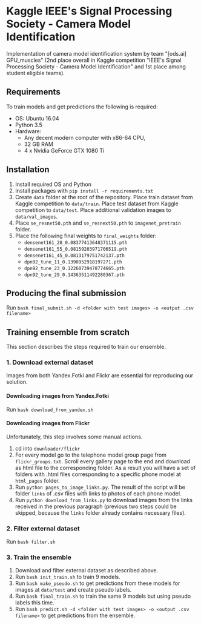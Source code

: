 # Kaggle IEEE's Signal Processing Society - Camera Model Identification

Implementation of camera model identification system by team "[ods.ai] GPU_muscles" (2nd place overall in Kaggle
competition "IEEE's Signal Processing Society - Camera Model Identification" and 1st place among student eligible
teams).

## Requirements
To train models and get predictions the following is required:

- OS: Ubuntu 16.04
- Python 3.5
- Hardware:
    - Any decent modern computer with x86-64 CPU, 
    - 32 GB RAM
    - 4 x Nvidia GeForce GTX 1080 Ti

## Installation
1. Install required OS and Python
2. Install packages with `pip install -r requirements.txt`
3. Create `data` folder at the root of the repository. Place train dataset from Kaggle 
competition to `data/train`. Place test dataset from Kaggle competition to `data/test`. 
Place additional validation images to `data/val_images`.
4. Place `se_resnet50.pth` and `se_resnext50.pth` to `imagenet_pretrain` folder.
5. Place the following final weights to `final_weights` folder:
    - `densenet161_28_0.08377413648371115.pth`
    - `densenet161_55_0.08159203971706519.pth`
    - `densenet161_45_0.0813179751742137.pth`
    - `dpn92_tune_11_0.1398952918197271.pth`
    - `dpn92_tune_23_0.12260739478774665.pth`
    - `dpn92_tune_29_0.14363511492280367.pth`
    
## Producing the final submission
Run `bash final_submit.sh -d <folder with test images> -o <output .csv filename>`

## Training ensemble from scratch
This section describes the steps required to train our ensemble.
    
### 1. Download external dataset
Images from both Yandex.Fotki and Flickr are essential for reproducing our solution.

#### Downloading images from Yandex.Fotki
Run `bash download_from_yandex.sh`

#### Downloading images from Flickr
Unfortunately, this step involves some manual actions.
1. cd into `downloader/flickr`
2. For every model go to the telephone model group page from `flickr_groups.txt`. Scroll every gallery
page to the end and download as html file to the corresponding folder. As a result you
will have a set of folders with .html files corresponding to a specific phone model
at `html_pages` folder.
3. Run `python pages_to_image_links.py`. The result of the script will be
folder `links` of .csv files with links to photos of each phone model.
4. Run `python download_from_links.py` to download images from the links received in
the previous paragraph (previous two steps could be skipped, because the
`links` folder already contains necessary files).

### 2. Filter external dataset
Run `bash filter.sh`

### 3. Train the ensemble
1. Download and filter external dataset as described above.
2. Run `bash init_train.sh` to train 9 models.
3. Run `bash make_pseudo.sh` to get predictions from these models for images at `data/test` and 
create pseudo labels.
4. Run `bash final_train.sh` to train the same 9 models but using pseudo labels this time.
5. Run `bash predict.sh -d <folder with test images> -o <output .csv filename>` to get
predictions from the ensemble.